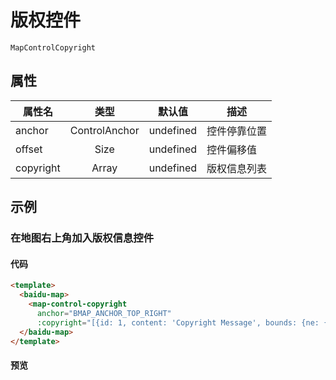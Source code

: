# 版权控件
`MapControlCopyright`

## 属性

|属性名|类型|默认值|描述|
|------|:---:|:---:|----|
|anchor|ControlAnchor|undefined|控件停靠位置|
|offset|Size|undefined|控件偏移值|
|copyright|Array|undefined|版权信息列表|

## 示例

### 在地图右上角加入版权信息控件

#### 代码

```html
<template>
  <baidu-map>
    <map-control-copyright
      anchor="BMAP_ANCHOR_TOP_RIGHT"
      :copyright="[{id: 1, content: 'Copyright Message', bounds: {ne: {lng: 110, lat: 40}, sw:{lng: 0, lat: 0}}}, {id: 2, content: '<a>我是版权信息</a>'}]"/>
  </baidu-map>
</template>
```

#### 预览
<baidu-map>
  <map-view class="map">
    <map-control-copyright
      anchor="BMAP_ANCHOR_TOP_RIGHT"
      :copyright="[{id: 1, content: 'Copyright Message', bounds: {ne: {lng: 110, lat: 40}, sw:{lng: 0, lat: 0}}}, {id: 2, content: '<a>我是版权信息</a>'}]"/>
  <map-view/>
</baidu-map>